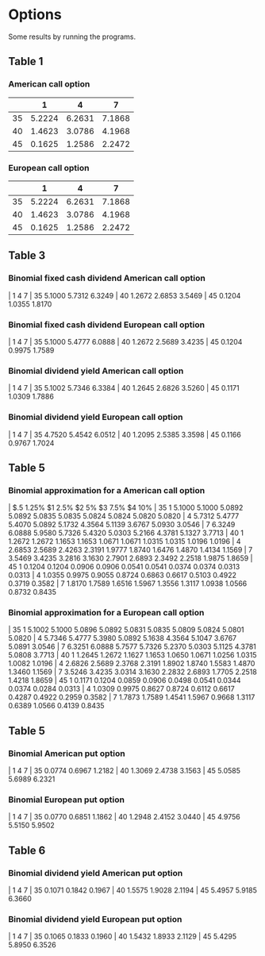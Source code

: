 # Options

Some results by running the programs.

## Table 1
### American call option 

|    | 1      | 4      | 7      |
|----|--------|--------|--------|
| 35 | 5.2224 | 6.2631 | 7.1868 |
| 40 | 1.4623 | 3.0786 | 4.1968 |
| 45 | 0.1625 | 1.2586 | 2.2472 |
 
### European call option
 
|   |	1 |	4 |	7 |
|---|---|---|---|
| 35	|   5.2224 |   6.2631  | 7.1868 |
| 40	|   1.4623 |   3.0786  |  4.1968|
| 45	|   0.1625 |   1.2586  |  2.2472|
 
## Table 3
 
### Binomial fixed cash dividend American call option
 
|		1	4	7
| 35	   5.1000    5.7312    6.3249
| 40	   1.2672    2.6853    3.5469
| 45	   0.1204    1.0355    1.8170
 
### Binomial fixed cash dividend European call option
 
|		1	4	7
| 35	   5.1000    5.4777    6.0888
| 40	   1.2672    2.5689    3.4235
| 45	   0.1204    0.9975    1.7589
 
### Binomial dividend yield American call option
 
|		1	4	7
| 35	   5.1002    5.7346    6.3384
| 40	   1.2645    2.6826    3.5260
| 45	   0.1171    1.0309    1.7886
 
### Binomial dividend yield European call option
 
|		1	4	7
| 35	   4.7520    5.4542    6.0512
| 40	   1.2095    2.5385    3.3598
| 45	   0.1166    0.9767    1.7024
 
## Table 5
 
### Binomial approximation for a American call option
 
|	$.5	   1.25%	$1	2.5%	  $2	    5%		$3	7.5%	    $4	     10%
| 35 1   5.1000    5.1000    5.0892    5.0892    5.0835    5.0835    5.0824    5.0824    5.0820    5.0820
|      4 5.7312    5.4777    5.4070    5.0892    5.1732    4.3564    5.1139    3.6767    5.0930    3.0546
|     7	6.3249    6.0888    5.9580    5.7326    5.4320    5.0303    5.2166    4.3781    5.1327    3.7713
| 40 1	1.2672    1.2672    1.1653    1.1653    1.0671    1.0671    1.0315    1.0315    1.0196    1.0196
|      4	2.6853    2.5689    2.4263    2.3191    1.9777    1.8740    1.6476    1.4870    1.4134    1.1569
|      7	3.5469    3.4235    3.2816    3.1630    2.7901    2.6893    2.3492    2.2518    1.9875    1.8659
| 45 1	0.1204    0.1204    0.0906    0.0906    0.0541    0.0541    0.0374    0.0374    0.0313    0.0313
|      4	1.0355    0.9975    0.9055    0.8724    0.6863    0.6617    0.5103    0.4922    0.3719    0.3582
|      7	1.8170    1.7589    1.6516    1.5967    1.3556    1.3117    1.0938    1.0566    0.8732    0.8435
 
### Binomial approximation for a European call option
 
| 35 1	5.1002    5.1000    5.0896    5.0892    5.0831    5.0835    5.0809    5.0824    5.0801    5.0820
|     4	5.7346    5.4777    5.3980    5.0892    5.1638    4.3564    5.1047    3.6767    5.0891    3.0546
|      7	6.3251    6.0888    5.7577    5.7326    5.2370    5.0303    5.1125    4.3781    5.0808    3.7713
| 40 1	1.2645    1.2672    1.1627    1.1653    1.0650    1.0671    1.0256    1.0315    1.0082    1.0196
|      4	2.6826    2.5689    2.3768    2.3191    1.8902    1.8740    1.5583    1.4870    1.3460    1.1569
|      7	3.5246    3.4235    3.0314    3.1630    2.2832    2.6893    1.7705    2.2518    1.4218    1.8659
| 45 1 	0.1171    0.1204    0.0859    0.0906    0.0498    0.0541    0.0344    0.0374    0.0284    0.0313
|      4	1.0309    0.9975    0.8627    0.8724    0.6112    0.6617    0.4287    0.4922    0.2959    0.3582
|      7	1.7873    1.7589    1.4541    1.5967    0.9668    1.3117    0.6389    1.0566    0.4139    0.8435
 
## Table 5
 
### Binomial American put option
 
|		1	4	7
| 35	    0.0774    0.6967    1.2182
| 40	    1.3069    2.4738    3.1563
| 45	    5.0585    5.6989    6.2321
 
### Binomial European put option
 
|		1	4	7
| 35	   0.0770    0.6851    1.1862
| 40	   1.2948    2.4152    3.0440
| 45	   4.9756    5.5150    5.9502
 
## Table 6
 
### Binomial dividend yield American put option
 
|		1	4	7
| 35	   0.1071    0.1842    0.1967
| 40	   1.5575    1.9028    2.1194
| 45	   5.4957    5.9185    6.3660
 
### Binomial dividend yield European put option
 
|		1	4	7
| 35	   0.1065    0.1833    0.1960
| 40	   1.5432    1.8933    2.1129
| 45	   5.4295    5.8950    6.3526
